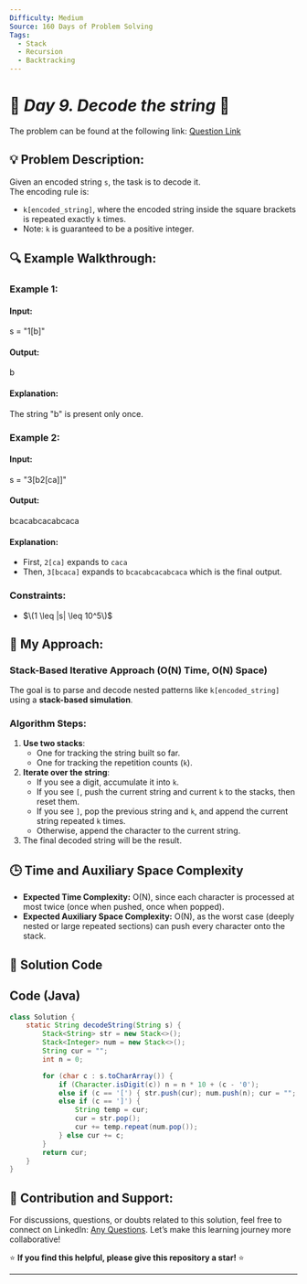 ```yaml
---
Difficulty: Medium
Source: 160 Days of Problem Solving
Tags:
  - Stack
  - Recursion
  - Backtracking
---
```


# 🚀 _Day 9. Decode the string_ 🧠

The problem can be found at the following link: [Question Link](https://www.geeksforgeeks.org/batch/gfg-160-problems/track/stack-gfg-160/problem/decode-the-string2444)

## 💡 **Problem Description:**

Given an encoded string `s`, the task is to decode it.  
The encoding rule is:

- `k[encoded_string]`, where the encoded string inside the square brackets is repeated exactly `k` times.
- Note: `k` is guaranteed to be a positive integer.

## 🔍 **Example Walkthrough:**

### **Example 1:**

#### **Input:**

s = "1[b]"

#### **Output:**

b

#### **Explanation:**

The string "b" is present only once.

### **Example 2:**

#### **Input:**

s = "3[b2[ca]]"

#### **Output:**

bcacabcacabcaca

#### **Explanation:**

- First, `2[ca]` expands to `caca`
- Then, `3[bcaca]` expands to `bcacabcacabcaca` which is the final output.

### **Constraints:**

- $\(1 \leq |s| \leq 10^5\)$

## 🎯 **My Approach:**

### **Stack-Based Iterative Approach (O(N) Time, O(N) Space)**

The goal is to parse and decode nested patterns like `k[encoded_string]` using a **stack-based simulation**.

### **Algorithm Steps:**

1. **Use two stacks**:
   - One for tracking the string built so far.
   - One for tracking the repetition counts (`k`).
2. **Iterate over the string**:
   - If you see a digit, accumulate it into `k`.
   - If you see `[`, push the current string and current `k` to the stacks, then reset them.
   - If you see `]`, pop the previous string and `k`, and append the current string repeated `k` times.
   - Otherwise, append the character to the current string.
3. The final decoded string will be the result.

## 🕒 **Time and Auxiliary Space Complexity**

- **Expected Time Complexity:** O(N), since each character is processed at most twice (once when pushed, once when popped).
- **Expected Auxiliary Space Complexity:** O(N), as the worst case (deeply nested or large repeated sections) can push every character onto the stack.

## 📝 **Solution Code**


## **Code (Java)**

```java
class Solution {
    static String decodeString(String s) {
        Stack<String> str = new Stack<>();
        Stack<Integer> num = new Stack<>();
        String cur = "";
        int n = 0;

        for (char c : s.toCharArray()) {
            if (Character.isDigit(c)) n = n * 10 + (c - '0');
            else if (c == '[') { str.push(cur); num.push(n); cur = ""; n = 0; }
            else if (c == ']') {
                String temp = cur;
                cur = str.pop();
                cur += temp.repeat(num.pop());
            } else cur += c;
        }
        return cur;
    }
}
```
## 🎯 **Contribution and Support:**

For discussions, questions, or doubts related to this solution, feel free to connect on LinkedIn: [Any Questions](https://www.linkedin.com/in/sanjana-yadav007). Let’s make this learning journey more collaborative!

⭐ **If you find this helpful, please give this repository a star!** ⭐

---
